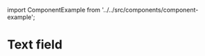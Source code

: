import ComponentExample from '../../src/components/component-example';

# Text field

<ComponentExample component="text-field" />
